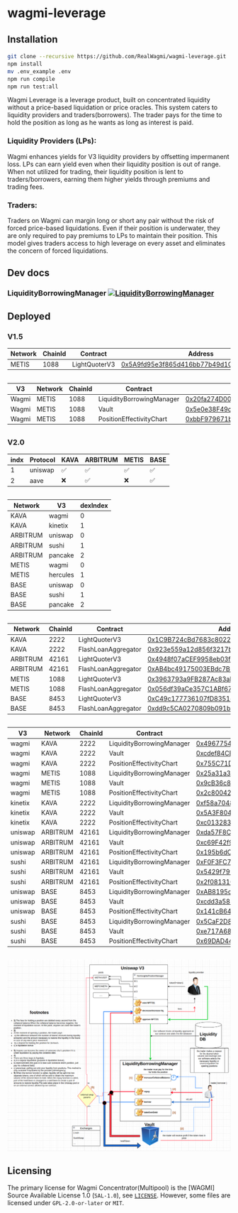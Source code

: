 # wagmi-leverage

## Installation
```bash
git clone --recursive https://github.com/RealWagmi/wagmi-leverage.git
npm install
mv .env_example .env
npm run compile
npm run test:all
```


Wagmi Leverage is a leverage product, built on concentrated liquidity without a price-based liquidation or price oracles. This system caters to liquidity providers and traders(borrowers). The trader pays for the time to hold the position as long as he wants as long as interest is paid.

### Liquidity Providers (LPs): 
Wagmi enhances yields for V3 liquidity providers by offsetting impermanent loss. LPs can earn yield even when their liquidity position is out of range. When not utilized for trading, their liquidity position is lent to traders/borrowers, earning them higher yields through premiums and trading fees​​.

### Traders: 
Traders on Wagmi can margin long or short any pair without the risk of forced price-based liquidations. Even if their position is underwater, they are only required to pay premiums to LPs to maintain their position. This model gives traders access to high leverage on every asset and eliminates the concern of forced liquidations​​.



## Dev docs
### LiquidityBorrowingManager [![LiquidityBorrowingManager](https://img.shields.io/badge/docs-%F0%9F%93%84-yellow)](./docs/LiquidityBorrowingManager.md)

## Deployed

### V1.5

| Network | ChainId | Contract | Address |
|------| ------- | -----| -----|
| METIS | 1088 | LightQuoterV3 | [0x5A9fd95e3f865d416bb77b49d1Cca8109FcAbfE5](https://explorer.metis.io/address/0x5A9fd95e3f865d416bb77b49d1Cca8109FcAbfE5) |

##



| V3 | Network | ChainId | Contract | Address |
|------|------| ------- | -----| -----|
| Wagmi | METIS | 1088 | LiquidityBorrowingManager | [0x20fa274D00fF4917A13cD464FDbB200475B6EaBd](https://explorer.metis.io/address/0x20fa274D00fF4917A13cD464FDbB200475B6EaBd) |
| Wagmi | METIS | 1088 | Vault| [0x5e0e38F49c89D2535D12459a3Cab40dB6D2f7fC9](https://explorer.metis.io/address/0x5e0e38F49c89D2535D12459a3Cab40dB6D2f7fC9) |
| Wagmi | METIS | 1088 | PositionEffectivityChart| [0xbbF979671b95fB27Ab19d817Fc41E6F51D4a9Bf9](https://explorer.metis.io/address/0xbbF979671b95fB27Ab19d817Fc41E6F51D4a9Bf9) |

##

### V2.0

| indx | Protocol | KAVA | ARBITRUM | METIS | BASE |
|------| ------- | -----| -----| -----| -----|
| 1 | uniswap | ✅ | ✅ | ✅ | ✅ |
| 2 | aave | ❌ | ✅ | ❌ | ✅ |

##

| Network | V3 | dexIndex |
|------| ------- | -----|
| KAVA | wagmi | 0 |
| KAVA | kinetix | 1 |
| ARBITRUM | uniswap | 0 |
| ARBITRUM | sushi | 1 |
| ARBITRUM | pancake | 2 |
| METIS | wagmi | 0 |
| METIS | hercules | 1 |
| BASE | uniswap | 0 |
| BASE | sushi | 1 |
| BASE | pancake | 2 |

##

| Network | ChainId | Contract | Address |
|------| ------- | -----| -----|
| KAVA | 2222 | LightQuoterV3 | [0x1C9B724cBd7683c80226cE35a39F9127950ABb95](https://kavascan.com/address/0x1C9B724cBd7683c80226cE35a39F9127950ABb95) |
| KAVA | 2222 | FlashLoanAggregator | [0x923e559a12d856f3217b715fE98a7a07CabD6Ed7](https://kavascan.com/address/0x923e559a12d856f3217b715fE98a7a07CabD6Ed7) |
| ARBITRUM | 42161 | LightQuoterV3 | [0x4948f07aCEF9958eb03f1F46f5A949594f2dA2D9](https://arbiscan.io/address/0x4948f07aCEF9958eb03f1F46f5A949594f2dA2D9) |
| ARBITRUM | 42161 | FlashLoanAggregator | [0xAB4bc49175003EBdc7BD6bFae4afC700b185FdA9](https://arbiscan.io/address/0xAB4bc49175003EBdc7BD6bFae4afC700b185FdA9) |
| METIS | 1088 | LightQuoterV3 | [0x3963793a9FB287Ac83aE3eAe849Ef35c98E4CE98](https://explorer.metis.io/address/0x3963793a9FB287Ac83aE3eAe849Ef35c98E4CE98) |
| METIS | 1088 | FlashLoanAggregator | [0x056df39aCe357C1ABf67fb090e36C9ec126c8828](https://explorer.metis.io/address/0x056df39aCe357C1ABf67fb090e36C9ec126c8828) |
| BASE | 8453 | LightQuoterV3 | [0xC49c177736107fD8351ed6564136B9ADbE5B1eC3](https://basescan.org/address/0xC49c177736107fD8351ed6564136B9ADbE5B1eC3) |
| BASE | 8453 | FlashLoanAggregator | [0xdd9c5CA0270809b091bf477a7e28890EA1cbd1cF](https://basescan.org/address/0xdd9c5CA0270809b091bf477a7e28890EA1cbd1cF) |

##

| V3 | Network | ChainId | Contract | Address |
|------|------| ------- | -----| -----|
| wagmi | KAVA | 2222 | LiquidityBorrowingManager | [0x496775412549d27A1eC4dDAde02c5c50C50dd8eE](https://kavascan.com/address/0x496775412549d27A1eC4dDAde02c5c50C50dd8eE) |
| wagmi | KAVA | 2222 | Vault| [0xcdef84CB4d361f4B4914D4751FcDca2CE11Ee55B](https://kavascan.com/address/0xcdef84CB4d361f4B4914D4751FcDca2CE11Ee55B) |
| wagmi | KAVA | 2222 | PositionEffectivityChart| [0x755C71DEF546e541fffA7B78f6888D7a41d6d18F](https://kavascan.com/address/0x755C71DEF546e541fffA7B78f6888D7a41d6d18F) |
| wagmi | METIS | 1088 | LiquidityBorrowingManager | [0x25a31a36Ff56Bc5570fd09Ac2da062115DAeb54e](https://explorer.metis.io/address/0x25a31a36Ff56Bc5570fd09Ac2da062115DAeb54e) |
| wagmi | METIS| 1088 | Vault| [0x9cB36c835f189c40bD9cd1cf298717B7bb9e3630](https://explorer.metis.io/address/0x9cB36c835f189c40bD9cd1cf298717B7bb9e3630) |
| wagmi | METIS | 1088 | PositionEffectivityChart| [0x2c80042504A5C0710e38B0dBD85ee5eB6f1A11CD](https://explorer.metis.io/address/0x2c80042504A5C0710e38B0dBD85ee5eB6f1A11CD) |
| kinetix | KAVA | 2222 | LiquidityBorrowingManager | [0xf58a7048b36b2A67dDda4f0E32E76B1081F3AaF0](https://kavascan.com/address/0xf58a7048b36b2A67dDda4f0E32E76B1081F3AaF0) |
| kinetix | KAVA | 2222 | Vault| [0x5A3F804c853b388f0619Ebf085F94927E7f03470](https://kavascan.com/address/0x5A3F804c853b388f0619Ebf085F94927E7f03470) |
| kinetix | KAVA | 2222 | PositionEffectivityChart| [0xc01328369EBfE292991bbbAeD986D9Db2B4AEA91](https://kavascan.com/address/0xc01328369EBfE292991bbbAeD986D9Db2B4AEA91) |
| uniswap | ARBITRUM | 42161 | LiquidityBorrowingManager | [0xda57F8C3466d42D58B505ED9121F348210Ac78A4](https://arbiscan.io/address/0xda57F8C3466d42D58B505ED9121F348210Ac78A4) |
| uniswap | ARBITRUM | 42161 | Vault| [0xc69F42f9aE0f6B6Ae5cF5766Ab47b57f7966EcDA](https://arbiscan.io/address/0xc69F42f9aE0f6B6Ae5cF5766Ab47b57f7966EcDA) |
| uniswap | ARBITRUM | 42161 | PositionEffectivityChart| [0x195b6dC59aDaB228347f4509b7ABd1f530ee88Bb](https://arbiscan.io/address/0x195b6dC59aDaB228347f4509b7ABd1f530ee88Bb) |
| sushi | ARBITRUM | 42161 | LiquidityBorrowingManager | [0xF0F3FC7Da32D49BaB7730142817B2B2111427dc1](https://arbiscan.io/address/0xF0F3FC7Da32D49BaB7730142817B2B2111427dc1) |
| sushi | ARBITRUM | 42161 | Vault| [0x5429f799c11aEF099863a941802073510e83BB1A](https://arbiscan.io/address/0x5429f799c11aEF099863a941802073510e83BB1A) |
| sushi | ARBITRUM | 42161 | PositionEffectivityChart| [0x2f08131C0a668a1224FB21DF177B83B5AF3c6968](https://arbiscan.io/address/0x2f08131C0a668a1224FB21DF177B83B5AF3c6968) |
| uniswap | BASE | 8453 | LiquidityBorrowingManager | [0xAB8195dbDB65E74aafc13b7FFc08A1978E481868](https://basescan.org/address/0xAB8195dbDB65E74aafc13b7FFc08A1978E481868) |
| uniswap | BASE | 8453 | Vault| [0xcdd3a5811A95Dc73B5995108926504C9d48A8b37](https://basescan.org/address/0xcdd3a5811A95Dc73B5995108926504C9d48A8b37) |
| uniswap | BASE | 8453 | PositionEffectivityChart| [0x141cB6458c8090B23539083C6545070D2ce4EF87](https://basescan.org/address/0x141cB6458c8090B23539083C6545070D2ce4EF87) |
| sushi | BASE | 8453 | LiquidityBorrowingManager | [0x5CaF2D85f17A8f3b57918d54c8B138Cacac014BD](https://basescan.org/address/0x5CaF2D85f17A8f3b57918d54c8B138Cacac014BD) |
| sushi | BASE | 8453 | Vault| [0xe717A68c4c76C3aceAd4C7021AF46894F3806B59](https://basescan.org/address/0xe717A68c4c76C3aceAd4C7021AF46894F3806B59) |
| sushi | BASE | 8453 | PositionEffectivityChart| [0x69DAD44b15d484bDBb5a3F217605Ff037c26b705](https://basescan.org/address/0x69DAD44b15d484bDBb5a3F217605Ff037c26b705) |

##

![](1.png "Title")

## Licensing

The primary license for Wagmi Concentrator(Multipool) is the [WAGMI] Source Available License 1.0 (`SAL-1.0`), see [`LICENSE`](./LICENSE.md). However, some files are licensed under `GPL-2.0-or-later` or `MIT`.